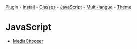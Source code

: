 [Plugin](./plugin.md) -
[Install](./install.md) - 
[Classes](./classes.md) - 
[JavaScript](./js.md) - 
[Multi-langue](./mlang.md) - 
[Theme](./theme.md)

# JavaScript

- [MediaChooser](./js/mediachooser.md)